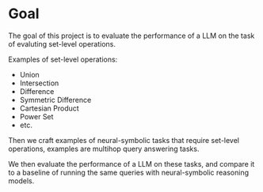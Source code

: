 # Goal

The goal of this project is to evaluate the performance of a LLM on the task of evaluting set-level operations. 

Examples of set-level operations:
- Union
- Intersection
- Difference
- Symmetric Difference
- Cartesian Product
- Power Set
- etc.

Then we craft examples of neural-symbolic tasks that require set-level operations, examples are multihop query answering tasks. 

We then evaluate the performance of a LLM on these tasks, and compare it to a baseline of running the same queries with neural-symbolic reasoning models.
